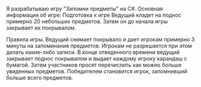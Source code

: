 Я разрабатываю игру "Запомни предметы" на C#.
Основная информация об игре:
Подготовка к игре
Ведущий кладет на поднос примерно 20 небольших предметов. Затем он до начала игры закрывает их покрывалом.
 
Правила игры.
Ведущий снимает покрывало и дает игрокам примерно 3 минуты на запоминание предметов. Игрокам не разрешается при этом делать какие-либо записи.
В конце отведенного времени ведущий закрывает поднос покрывалом и выдает каждому игроку карандаш с бумагой. Затем участников просят перечислить как можно больше увиденных предметов. Победителем становится игрок, запомнивший больше всего предметов.
